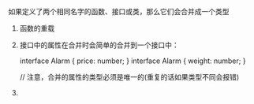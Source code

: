 如果定义了两个相同名字的函数、接口或类，那么它们会合并成一个类型

1. 函数的重载
2. 接口中的属性在合并时会简单的合并到一个接口中：

    interface Alarm {
        price: number;
    }
    interface Alarm {
        weight: number;
    }

    // 注意，合并的属性的类型必须是唯一的(重复的话如果类型不同会报错)
3. 


